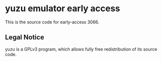 yuzu emulator early access
=============

This is the source code for early-access 3066.

## Legal Notice

yuzu is a GPLv3 program, which allows fully free redistribution of its source code.